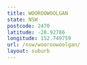 ```yaml
---
title: WOOROOWOOLGAN
state: NSW
postcode: 2470
latitude: -28.92786
longitude: 152.749759
url: /nsw/wooroowoolgan/
layout: suburb
---
```

